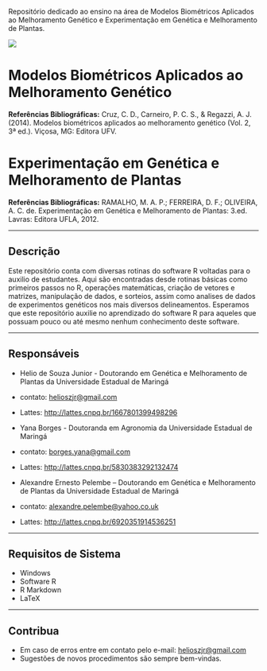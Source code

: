 Repositório dedicado ao ensino na área de Modelos Biométricos Aplicados ao Melhoramento Genético e Experimentação em Genética e Melhoramento de Plantas. 

![](biometria.png)

# Modelos Biométricos Aplicados ao Melhoramento Genético
**Referências Bibliográficas:** Cruz, C. D., Carneiro, P. C. S., & Regazzi, A. J. (2014). Modelos biométricos aplicados ao melhoramento genético (Vol. 2, 3ª ed.). Viçosa, MG: Editora UFV. 

# Experimentação em Genética e Melhoramento de Plantas
**Referências Bibliográficas:** RAMALHO, M. A. P.; FERREIRA, D. F.; OLIVEIRA, A. C. de. Experimentação em Genética e Melhoramento de Plantas: 3.ed. Lavras: Editora UFLA, 2012.

---

## Descrição

Este repositório conta com diversas rotinas do software R voltadas para o auxilio de estudantes. Aqui são encontradas desde rotinas básicas como primeiros passos no R, operações matemáticas, criação de vetores e matrizes, manipulação de dados, e sorteios, assim como analises de dados de experimentos genéticos nos mais diversos delineamentos. Esperamos que este repositório auxilie no aprendizado do software R para aqueles que possuam pouco ou até mesmo nenhum conhecimento deste software. 

---
## Responsáveis

- Helio de Souza Junior - Doutorando em Genética e Melhoramento de Plantas da Universidade Estadual de Maringá 
- contato: helioszjr@gmail.com
- Lattes: http://lattes.cnpq.br/1667801399498296

- Yana Borges - Doutoranda em Agronomia da Universidade Estadual de Maringá 
- contato: borges.yana@gmail.com
- Lattes: http://lattes.cnpq.br/5830383292132474

- Alexandre Ernesto Pelembe – Doutorando em Genética e Melhoramento de Plantas da Universidade Estadual de Maringá 
- contato: alexandre.pelembe@yahoo.co.uk
- Lattes: http://lattes.cnpq.br/6920351914536251

---
## Requisitos de Sistema

- Windows
- Software R
- R Markdown
- LaTeX

---
## Contribua

- Em caso de erros entre em contato pelo e-mail: helioszjr@gmail.com
- Sugestões de novos procedimentos são sempre bem-vindas.
